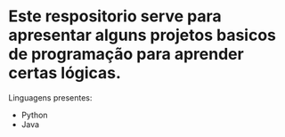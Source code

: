 # Este respositorio serve para apresentar alguns projetos basicos de programação para aprender certas lógicas.
Linguagens presentes: 
- Python
- Java

